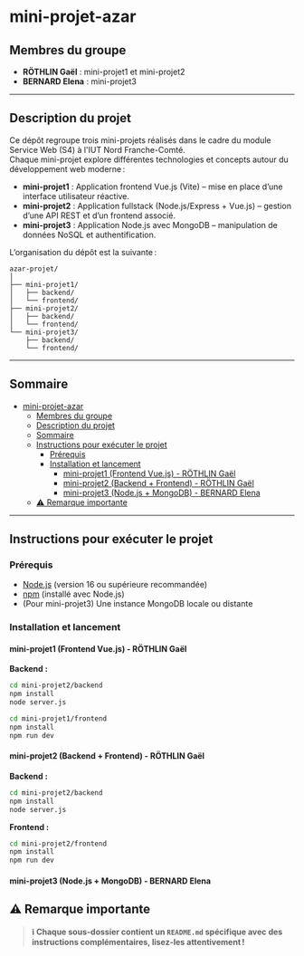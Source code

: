 # mini-projet-azar

## Membres du groupe

- **RÖTHLIN Gaël** : mini-projet1 et mini-projet2  
- **BERNARD Elena** : mini-projet3

---

## Description du projet

Ce dépôt regroupe trois mini-projets réalisés dans le cadre du module Service Web (S4) à l'IUT Nord Franche-Comté.  
Chaque mini-projet explore différentes technologies et concepts autour du développement web moderne :

- **mini-projet1** : Application frontend Vue.js (Vite) – mise en place d’une interface utilisateur réactive.
- **mini-projet2** : Application fullstack (Node.js/Express + Vue.js) – gestion d’une API REST et d’un frontend associé.
- **mini-projet3** : Application Node.js avec MongoDB – manipulation de données NoSQL et authentification.

L’organisation du dépôt est la suivante :

```
azar-projet/
│
├── mini-projet1/
│   ├── backend/
│   └── frontend/
├── mini-projet2/
│   ├── backend/
│   └── frontend/
└── mini-projet3/
    ├── backend/
    └── frontend/
```

---

## Sommaire
- [mini-projet-azar](#mini-projet-azar)
  - [Membres du groupe](#membres-du-groupe)
  - [Description du projet](#description-du-projet)
  - [Sommaire](#sommaire)
  - [Instructions pour exécuter le projet](#instructions-pour-exécuter-le-projet)
    - [Prérequis](#prérequis)
    - [Installation et lancement](#installation-et-lancement)
      - [mini-projet1 (Frontend Vue.js) - RÖTHLIN Gaël](#mini-projet1-frontend-vuejs---röthlin-gaël)
      - [mini-projet2 (Backend + Frontend) - RÖTHLIN Gaël](#mini-projet2-backend--frontend---röthlin-gaël)
      - [mini-projet3 (Node.js + MongoDB) - BERNARD Elena](#mini-projet3-nodejs--mongodb---bernard-elena)
  - [⚠️ Remarque importante](#️-remarque-importante)

---

## Instructions pour exécuter le projet

### Prérequis

- [Node.js](https://nodejs.org/) (version 16 ou supérieure recommandée)
- [npm](https://www.npmjs.com/) (installé avec Node.js)
- (Pour mini-projet3) Une instance MongoDB locale ou distante

### Installation et lancement

#### mini-projet1 (Frontend Vue.js) - RÖTHLIN Gaël

**Backend :**
```sh
cd mini-projet2/backend
npm install
node server.js
```

```sh
cd mini-projet1/frontend
npm install
npm run dev
```

#### mini-projet2 (Backend + Frontend) - RÖTHLIN Gaël

**Backend :**
```sh
cd mini-projet2/backend
npm install
node server.js
```

**Frontend :**
```sh
cd mini-projet2/frontend
npm install
npm run dev
```

#### mini-projet3 (Node.js + MongoDB) - BERNARD Elena



## ⚠️ Remarque importante

> **ℹ️ Chaque sous-dossier contient un `README.md` spécifique avec des instructions complémentaires, lisez-les attentivement !**